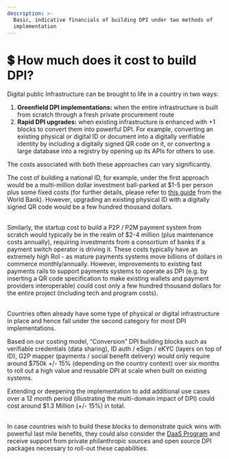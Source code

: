 ```yaml
---
description: >-
  Basic, indicative financials of building DPI under two methods of
  implementation
---
```


# 💲 How much does it cost to build DPI?

Digital public Infrastructure can be brought to life in a country  in two ways:

1. **Greenfield DPI implementations:** when the entire infrastructure is built from scratch through a fresh private procurement route&#x20;
2. **Rapid DPI upgrades:** when existing infrastructure is enhanced with +1 blocks to convert them into powerful DPI. For example, converting an existing physical or digital ID or document into a digitally verifiable identity  by including a digitally signed QR code on it, or converting a large database into a registry by opening up its APIs for others to use.&#x20;

The costs associated with both these approaches can vary significantly.

The cost of building a national ID, for example, under the first approach would be a multi-million dollar investment ball-parked at $1-5 per person plus some fixed costs (for further details, please refer to [this guide](https://id4d.worldbank.org/Cost-Model) from the World Bank). However, upgrading an existing physical ID with a digitally signed QR code would be a few hundred thousand dollars.&#x20;

\
Similarly, the startup cost to build a P2P / P2M payment system from scratch would typically be in the realm of $2-4 million (plus maintenance costs annually), requiring investments from a consortium of banks if a payment switch operator is driving it. These costs typically have an extremely high RoI - as mature payments systems move billions of dollars in commerce monthly/annually. However, improvements to existing fast payments rails to support payments systems to operate as DPI (e.g. by inserting a QR code specification to make existing wallets and payment providers interoperable) could cost only a few hundred thousand dollars for the entire project (including tech and program costs).&#x20;

\
Countries often already have some type of physical or digital infrastructure in place and hence fall under the second category for most DPI implementations.&#x20;

Based on our costing model, “Conversion” DPI building blocks such as verifiable credentials (data sharing), ID auth / eSign / eKYC (layers on top of ID), G2P mapper (payments / social benefit delivery) would only require around $750k +/- 15% (depending on the country context) over six months to roll out a high value and reusable DPI at scale when built on existing systems.&#x20;

Extending or deepening the implementation to add additional use cases over a 12 month period (illustrating the multi-domain impact of DPI) could cost around $1.3 Million (+/- 15%) in total.&#x20;

\
In case countries wish to build these blocks to demonstrate quick wins with powerful last mile benefits, they could also consider the [DaaS Program](https://docs.cdpi.dev/initiatives/dpi-as-a-packaged-solution-daas) and receive support from private philanthropic sources and open source  DPI packages necessary to roll-out these capabilities.
